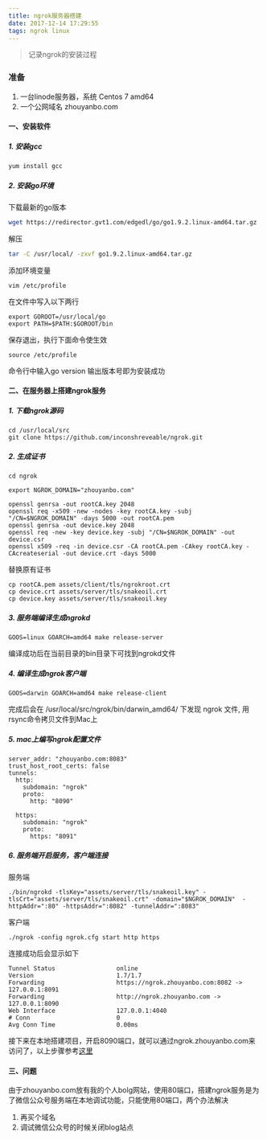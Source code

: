 ```yaml
---
title: ngrok服务器搭建
date: 2017-12-14 17:29:55
tags: ngrok linux
---
```


> 记录ngrok的安装过程

### 准备
1. 一台linode服务器，系统 Centos 7 amd64
2. 一个公网域名 zhouyanbo.com

#### 一、安装软件

##### 1. 安装gcc
```bash
yum install gcc
```

##### 2. 安装go环境

下载最新的go版本
```bash
wget https://redirector.gvt1.com/edgedl/go/go1.9.2.linux-amd64.tar.gz
```
解压
```bash
tar -C /usr/local/ -zxvf go1.9.2.linux-amd64.tar.gz
```
<!-- more -->

添加环境变量
```
vim /etc/profile
```
在文件中写入以下两行
```
export GOROOT=/usr/local/go
export PATH=$PATH:$GOROOT/bin
```
保存退出，执行下面命令使生效
```
source /etc/profile
```

命令行中输入go version 输出版本号即为安装成功

#### 二、在服务器上搭建ngrok服务

##### 1. 下载ngrok源码

```
cd /usr/local/src
git clone https://github.com/inconshreveable/ngrok.git
```
##### 2. 生成证书

```
cd ngrok

export NGROK_DOMAIN="zhouyanbo.com"

openssl genrsa -out rootCA.key 2048
openssl req -x509 -new -nodes -key rootCA.key -subj "/CN=$NGROK_DOMAIN" -days 5000 -out rootCA.pem
openssl genrsa -out device.key 2048
openssl req -new -key device.key -subj "/CN=$NGROK_DOMAIN" -out device.csr
openssl x509 -req -in device.csr -CA rootCA.pem -CAkey rootCA.key -CAcreateserial -out device.crt -days 5000
```
替换原有证书

```
cp rootCA.pem assets/client/tls/ngrokroot.crt
cp device.crt assets/server/tls/snakeoil.crt
cp device.key assets/server/tls/snakeoil.key
```
##### 3. 服务端编译生成ngrokd

```
GOOS=linux GOARCH=amd64 make release-server
```
编译成功后在当前目录的bin目录下可找到ngrokd文件

##### 4. 编译生成ngrok客户端

```
GOOS=darwin GOARCH=amd64 make release-client
```
完成后会在 /usr/local/src/ngrok/bin/darwin_amd64/ 下发现 ngrok 文件, 用rsync命令拷贝文件到Mac上

##### 5. mac上编写ngrok配置文件

```
server_addr: "zhouyanbo.com:8083"
trust_host_root_certs: false
tunnels:
  http:
    subdomain: "ngrok"
    proto:
      http: "8090"
      
  https:
    subdomain: "ngrok"
    proto:
      https: "8091"
```

##### 6. 服务端开启服务，客户端连接

服务端
```
./bin/ngrokd -tlsKey="assets/server/tls/snakeoil.key" -tlsCrt="assets/server/tls/snakeoil.crt" -domain="$NGROK_DOMAIN"  -httpAddr=":80" -httpsAddr=":8082" -tunnelAddr=":8083"
```

客户端
```
./ngrok -config ngrok.cfg start http https
```

连接成功后会显示如下

```
Tunnel Status                 online
Version                       1.7/1.7
Forwarding                    https://ngrok.zhouyanbo.com:8082 -> 127.0.0.1:8091
Forwarding                    http://ngrok.zhouyanbo.com -> 127.0.0.1:8090
Web Interface                 127.0.0.1:4040
# Conn                        0
Avg Conn Time                 0.00ms
```

接下来在本地搭建项目，开启8090端口，就可以通过ngrok.zhouyanbo.com来访问了，以上步骤参考[这里](https://ubock.com/article/31-2#clist)

#### 三、问题

由于zhouyanbo.com放有我的个人bolg网站，使用80端口，搭建ngrok服务是为了微信公众号服务端在本地调试功能，只能使用80端口，两个办法解决

1. 再买个域名
2. 调试微信公众号的时候关闭blog站点

